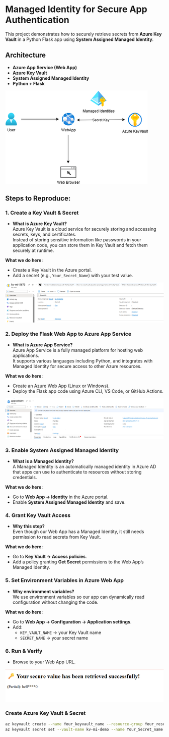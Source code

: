 # Managed Identity for Secure App Authentication

This project demonstrates how to securely retrieve secrets from **Azure Key Vault** in a Python Flask app using **System Assigned Managed Identity**.

## Architecture
- **Azure App Service (Web App)**
- **Azure Key Vault**
- **System Assigned Managed Identity**
- **Python + Flask**

![Architecture Diagram](https://github.com/Ramya-S-M/Azure-Projects/blob/68c9027472beff4d76d1c98aa3a9b6899a5dfaae/Managed-Identity-App/images/Architecture.png)

## Steps to Reproduce:
### 1️. Create a Key Vault & Secret  

- **What is Azure Key Vault?**  
Azure Key Vault is a cloud service for securely storing and accessing secrets, keys, and certificates.  
Instead of storing sensitive information like passwords in your application code, you can store them in Key Vault and fetch them securely at runtime.  

**What we do here:**  
- Create a Key Vault in the Azure portal.  
- Add a secret (e.g., `Your_Secret_Name`) with your test value. 

![Creation of Azure KeyVault](https://github.com/Ramya-S-M/Azure-Projects/blob/68c9027472beff4d76d1c98aa3a9b6899a5dfaae/Managed-Identity-App/images/keyvault.png)

### 2️. Deploy the Flask Web App to Azure App Service  
- **What is Azure App Service?**  
Azure App Service is a fully managed platform for hosting web applications.  
It supports various languages including Python, and integrates with Managed Identity for secure access to other Azure resources.  

**What we do here:**  
- Create an Azure Web App (Linux or Windows).  
- Deploy the Flask app code using Azure CLI, VS Code, or GitHub Actions.  
  

![Creation of WebApp](https://github.com/Ramya-S-M/Azure-Projects/blob/68c9027472beff4d76d1c98aa3a9b6899a5dfaae/Managed-Identity-App/images/webapp.png)

### 3️. Enable System Assigned Managed Identity  
- **What is a Managed Identity?**  
A Managed Identity is an automatically managed identity in Azure AD that apps can use to authenticate to resources without storing credentials.  

**What we do here:**  
- Go to **Web App → Identity** in the Azure portal.  
- Enable **System Assigned Managed Identity** and save.  


### 4️. Grant Key Vault Access  
- **Why this step?**  
Even though our Web App has a Managed Identity, it still needs permission to read secrets from Key Vault.  

**What we do here:**  
- Go to **Key Vault → Access policies**.  
- Add a policy granting **Get Secret** permissions to the Web App’s Managed Identity.  


### 5️. Set Environment Variables in Azure Web App  
- **Why environment variables?**  
We use environment variables so our app can dynamically read configuration without changing the code.  

**What we do here:**  
- Go to **Web App → Configuration → Application settings**.  
- Add:  
  - `KEY_VAULT_NAME` → your Key Vault name  
  - `SECRET_NAME` → your secret name  

### 6️. Run & Verify  
- Browse to your Web App URL.  

![Output for WebApp](https://github.com/Ramya-S-M/Azure-Projects/blob/68c9027472beff4d76d1c98aa3a9b6899a5dfaae/Managed-Identity-App/images/Web-app-output.png)

### Create Azure Key Vault & Secret
```bash
az keyvault create --name Your_keyvault_name --resource-group Your_resourcegroup_name --location eastus/your_preference
az keyvault secret set --vault-name kv-mi-demo --name Your_Secret_name --value "******"
